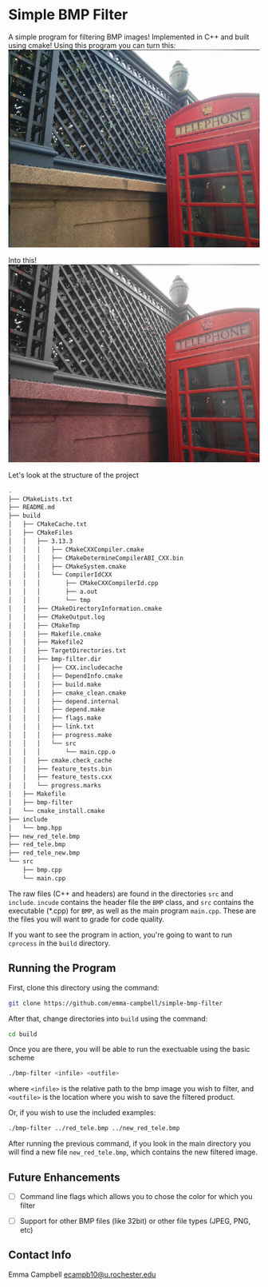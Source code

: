 # Simple BMP Filter

A simple program for filtering BMP images! Implemented in C++ and built using cmake! Using this program you
can turn this:
![unfiltered image](https://github.com/emma-campbell/simple-bmp-filter/blob/master/red_tele.bmp)

Into this!
![filtered image](https://github.com/emma-campbell/simple-bmp-filter/blob/master/new_red_tele.bmp)


Let's look at the structure of the project

```bash
.
├── CMakeLists.txt
├── README.md
├── build
│   ├── CMakeCache.txt
│   ├── CMakeFiles
│   │   ├── 3.13.3
│   │   │   ├── CMakeCXXCompiler.cmake
│   │   │   ├── CMakeDetermineCompilerABI_CXX.bin
│   │   │   ├── CMakeSystem.cmake
│   │   │   └── CompilerIdCXX
│   │   │       ├── CMakeCXXCompilerId.cpp
│   │   │       ├── a.out
│   │   │       └── tmp
│   │   ├── CMakeDirectoryInformation.cmake
│   │   ├── CMakeOutput.log
│   │   ├── CMakeTmp
│   │   ├── Makefile.cmake
│   │   ├── Makefile2
│   │   ├── TargetDirectories.txt
│   │   ├── bmp-filter.dir
│   │   │   ├── CXX.includecache
│   │   │   ├── DependInfo.cmake
│   │   │   ├── build.make
│   │   │   ├── cmake_clean.cmake
│   │   │   ├── depend.internal
│   │   │   ├── depend.make
│   │   │   ├── flags.make
│   │   │   ├── link.txt
│   │   │   ├── progress.make
│   │   │   └── src
│   │   │       └── main.cpp.o
│   │   ├── cmake.check_cache
│   │   ├── feature_tests.bin
│   │   ├── feature_tests.cxx
│   │   └── progress.marks
│   ├── Makefile
│   ├── bmp-filter
│   └── cmake_install.cmake
├── include
│   └── bmp.hpp
├── new_red_tele.bmp
├── red_tele.bmp
├── red_tele_new.bmp
└── src
    ├── bmp.cpp
    └── main.cpp
```

The raw files (C++ and headers) are found in the directories `src` and `include`. `incude` contains the header file the `BMP` class, and `src` contains the executable (*.cpp) for `BMP`, as well as the main program `main.cpp`. These are the files you will want to grade for code quality. 

If you want to see the program in action, you're going to want to run `cprocess` in the `build` directory.

## Running the Program

First, clone this directory using the command: 
```bash
git clone https://github.com/emma-campbell/simple-bmp-filter
```

After that, change directories into `build` using the command:
```bash
cd build
```

Once you are there, you will be able to run the exectuable using the basic scheme
```bash
./bmp-filter <infile> <outfile>
```
where `<infile>` is the relative path to the bmp image you wish to filter, and `<outfile>` is the location where you wish to save the filtered product.

Or, if you wish to use the included examples:
```bash
./bmp-filter ../red_tele.bmp ../new_red_tele.bmp
```

After running the previous command, if you look in the main directory you will find a new file `new_red_tele.bmp`, which contains the new filtered image. 


## Future Enhancements

- [ ] Command line flags which allows you to chose the color for which you filter
- [ ] Support for other BMP files (like 32bit) or other file types (JPEG, PNG, etc)


## Contact Info
Emma Campbell
ecampb10@u.rochester.edu
